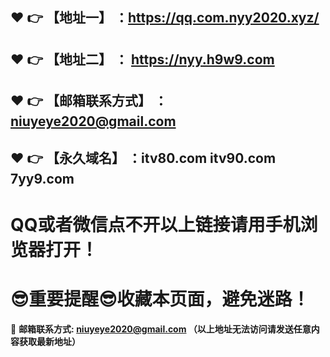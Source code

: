 :heart: :point_right: 【地址一】 ：https://qq.com.nyy2020.xyz/
------
:heart: :point_right: 【地址二】 ：	https://nyy.h9w9.com
------
:heart: :point_right: 【邮箱联系方式】 ：niuyeye2020@gmail.com
------
:heart: :point_right: 【永久域名】 ：itv80.com  itv90.com 7yy9.com
------
# QQ或者微信点不开以上链接请用手机浏览器打开！
# :sunglasses:重要提醒:sunglasses:收藏本页面，避免迷路！
:e-mail: __邮箱联系方式: niuyeye2020@gmail.com （以上地址无法访问请发送任意内容获取最新地址）__
